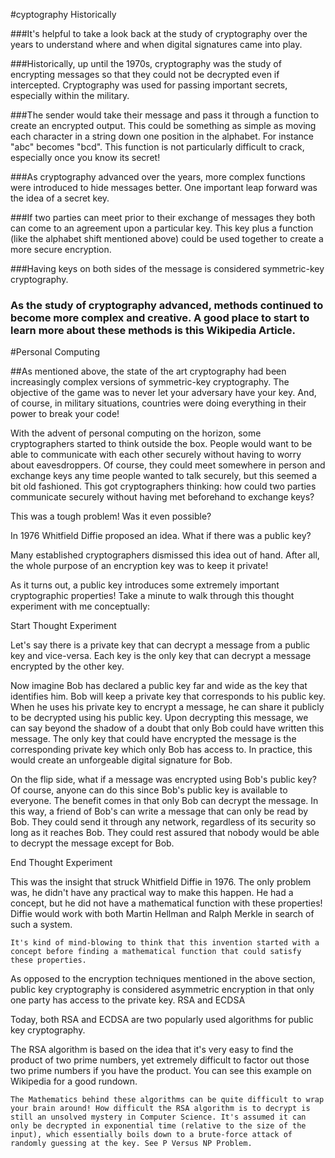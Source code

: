 #cyptography Historically

###It's helpful to take a look back at the study of cryptography over the years to understand where and when digital signatures came into play.

###Historically, up until the 1970s, cryptography was the study of encrypting messages so that they could not be decrypted even if intercepted. Cryptography was used for passing important secrets, especially within the military.

###The sender would take their message and pass it through a function to create an encrypted output. This could be something as simple as moving each character in a string down one position in the alphabet. For instance "abc" becomes "bcd". This function is not particularly difficult to crack, especially once you know its secret!

###As cryptography advanced over the years, more complex functions were introduced to hide messages better. One important leap forward was the idea of a secret key.

###If two parties can meet prior to their exchange of messages they both can come to an agreement upon a particular key. This key plus a function (like the alphabet shift mentioned above) could be used together to create a more secure encryption.

###Having keys on both sides of the message is considered symmetric-key cryptography.

   ### As the study of cryptography advanced, methods continued to become more complex and creative. A good place to start to learn more about these methods is this Wikipedia Article.

#Personal Computing

##As mentioned above, the state of the art cryptography had been increasingly complex versions of symmetric-key cryptography. The objective of the game was to never let your adversary have your key. And, of course, in military situations, countries were doing everything in their power to break your code!

With the advent of personal computing on the horizon, some cryptographers started to think outside the box. People would want to be able to communicate with each other securely without having to worry about eavesdroppers. Of course, they could meet somewhere in person and exchange keys any time people wanted to talk securely, but this seemed a bit old fashioned. This got cryptographers thinking: how could two parties communicate securely without having met beforehand to exchange keys?

This was a tough problem! Was it even possible?

In 1976 Whitfield Diffie proposed an idea. What if there was a public key?

Many established cryptographers dismissed this idea out of hand. After all, the whole purpose of an encryption key was to keep it private!

As it turns out, a public key introduces some extremely important cryptographic properties! Take a minute to walk through this thought experiment with me conceptually:

Start Thought Experiment

Let's say there is a private key that can decrypt a message from a public key and vice-versa. Each key is the only key that can decrypt a message encrypted by the other key.

Now imagine Bob has declared a public key far and wide as the key that identifies him. Bob will keep a private key that corresponds to his public key. When he uses his private key to encrypt a message, he can share it publicly to be decrypted using his public key. Upon decrypting this message, we can say beyond the shadow of a doubt that only Bob could have written this message. The only key that could have encrypted the message is the corresponding private key which only Bob has access to. In practice, this would create an unforgeable digital signature for Bob.

On the flip side, what if a message was encrypted using Bob's public key? Of course, anyone can do this since Bob's public key is available to everyone. The benefit comes in that only Bob can decrypt the message. In this way, a friend of Bob's can write a message that can only be read by Bob. They could send it through any network, regardless of its security so long as it reaches Bob. They could rest assured that nobody would be able to decrypt the message except for Bob.

End Thought Experiment

This was the insight that struck Whitfield Diffie in 1976. The only problem was, he didn't have any practical way to make this happen. He had a concept, but he did not have a mathematical function with these properties! Diffie would work with both Martin Hellman and Ralph Merkle in search of such a system.

    It's kind of mind-blowing to think that this invention started with a concept before finding a mathematical function that could satisfy these properties.

As opposed to the encryption techniques mentioned in the above section, public key cryptography is considered asymmetric encryption in that only one party has access to the private key.
RSA and ECDSA

Today, both RSA and ECDSA are two popularly used algorithms for public key cryptography.

The RSA algorithm is based on the idea that it's very easy to find the product of two prime numbers, yet extremely difficult to factor out those two prime numbers if you have the product. You can see this example on Wikipedia for a good rundown.

    The Mathematics behind these algorithms can be quite difficult to wrap your brain around! How difficult the RSA algorithm is to decrypt is still an unsolved mystery in Computer Science. It's assumed it can only be decrypted in exponential time (relative to the size of the input), which essentially boils down to a brute-force attack of randomly guessing at the key. See P Versus NP Problem.
